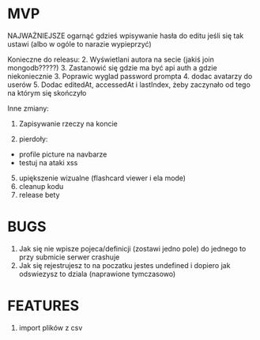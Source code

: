 # MVP

NAJWAŻNIEJSZE ogarnąć gdzieś wpisywanie hasła do editu jeśli się tak ustawi (albo w ogóle to narazie wypieprzyć)

Konieczne do releasu:
2. Wyświetlani autora na secie (jakiś join mongodb?????)
3. Zastanowić się gdzie ma być api auth a gdzie niekoniecznie
3. Poprawic wyglad password prompta
4. dodac avatarzy do userów
5. Dodac editedAt, accessedAt i lastIndex, żeby zaczynało od tego na którym się skończyło

Inne zmiany:
1. Zapisywanie rzeczy na koncie

4. pierdoły:
- profile picture na navbarze
- testuj na ataki xss
5. upiększenie wizualne (flashcard viewer i ela mode)
6. cleanup kodu
7. release bety

# BUGS
1. Jak się nie wpisze pojeca/definicji (zostawi jedno pole) do jednego to przy submicie serwer crashuje
2. Jak się rejestrujesz to na poczatku jestes undefined i dopiero jak odswiezysz to dziala (naprawione tymczasowo)

# FEATURES
1. import plików z csv





